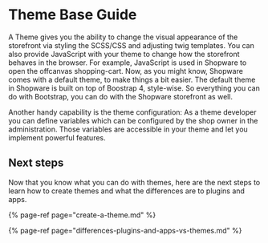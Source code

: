 # Theme Base Guide

A Theme gives you the ability to change the visual appearance of the storefront via styling the SCSS/CSS and adjusting twig templates. You can also provide JavaScript with your theme to change how the storefront behaves in the browser. For example, JavaScript is used in Shopware to open the offcanvas shopping-cart. Now, as you might know, Shopware comes with a default theme, to make things a bit easier. The default theme in Shopware is built on top of Boostrap 4, style-wise. So everything you can do with Bootstrap, you can do with the Shopware storefront as well.

Another handy capability is the theme configuration: As a theme developer you can define variables which can be configured by the shop owner in the administration. Those variables are accessible in your theme and let you implement powerful features.

## Next steps

Now that you know what you can do with themes, here are the next steps to learn how to create themes and what the differences are to plugins and apps.

{% page-ref page="create-a-theme.md" %}

{% page-ref page="differences-plugins-and-apps-vs-themes.md" %}
